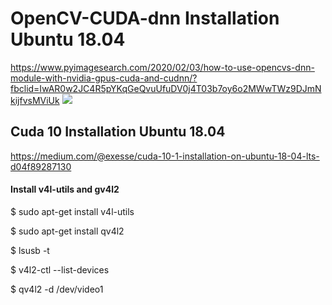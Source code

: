 # OpenCV-CUDA-dnn Installation Ubuntu 18.04
https://www.pyimagesearch.com/2020/02/03/how-to-use-opencvs-dnn-module-with-nvidia-gpus-cuda-and-cudnn/?fbclid=IwAR0w2JC4R5pYKqGeQvuUfuDV0j4T03b7oy6o2MWwTWz9DJmNkijfvsMViUk
![](https://pyimagesearch.com/wp-content/uploads/2020/02/opencv_dnn_gpu_header.png)

## Cuda 10 Installation Ubuntu 18.04
https://medium.com/@exesse/cuda-10-1-installation-on-ubuntu-18-04-lts-d04f89287130

#### Install v4l-utils and gv4l2
$ sudo apt-get install v4l-utils

$ sudo apt-get install qv4l2

$ lsusb -t

$ v4l2-ctl --list-devices

$ qv4l2 -d /dev/video1

